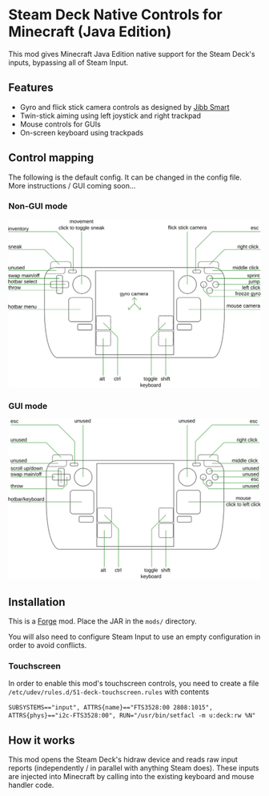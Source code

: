 # Steam Deck Native Controls for Minecraft (Java Edition)

This mod gives Minecraft Java Edition native support for the Steam Deck's inputs, bypassing all of Steam Input.
## Features
* Gyro and flick stick camera controls as designed by [Jibb Smart](http://gyrowiki.jibbsmart.com/)
* Twin-stick aiming using left joystick and right trackpad
* Mouse controls for GUIs
* On-screen keyboard using trackpads

## Control mapping

The following is the default config. It can be changed in the config file. More instructions / GUI coming soon...

### Non-GUI mode
![non-GUI controls](./docs/nongui.svg)
### GUI mode
![GUI controls](./docs/gui.svg)

## Installation
This is a [Forge](https://minecraftforge.net/) mod. Place the JAR in the `mods/` directory.

You will also need to configure Steam Input to use an empty configuration in order to avoid conflicts.

### Touchscreen

In order to enable this mod's touchscreen controls, you need to create a file `/etc/udev/rules.d/51-deck-touchscreen.rules` with contents

```
SUBSYSTEMS=="input", ATTRS{name}=="FTS3528:00 2808:1015", ATTRS{phys}=="i2c-FTS3528:00", RUN="/usr/bin/setfacl -m u:deck:rw %N"
```

## How it works

This mod opens the Steam Deck's hidraw device and reads raw input reports (independently / in parallel with anything Steam does). These inputs are injected into Minecraft by calling into the existing keyboard and mouse handler code.

